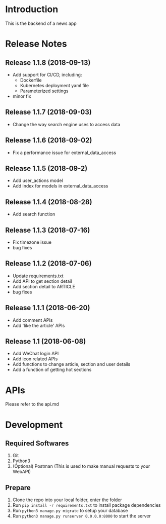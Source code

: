 # Introduction

This is the backend of a news app

# Release Notes

## Release 1.1.8 (2018-09-13)

* Add support for CI/CD, including:
  * Dockerfile
  * Kubernetes deployment yaml file
  * Parameterized settings
* minor fix

## Release 1.1.7 (2018-09-03)

* Change the way search engine uses to access data

## Release 1.1.6 (2018-09-02)

* Fix a performance issue for external_data_access

## Release 1.1.5 (2018-09-2)

* Add user_actions model
* Add index for models in external_data_access

## Release 1.1.4 (2018-08-28)

* Add search function

## Release 1.1.3 (2018-07-16)

* Fix timezone issue
* bug fixes

## Release 1.1.2 (2018-07-06)

* Update requirements.txt
* Add API to get section detail
* Add section detail to ARTICLE
* bug fixes

## Release 1.1.1 (2018-06-20)

* Add comment APIs
* Add 'like the article' APIs

## Release 1.1 (2018-06-08)

* Add WeChat login API
* Add icon related APIs
* Add functions to change article, section and user details
* Add a function of getting hot sections

# APIs

Please refer to the api.md

# Development

## Required Softwares

1. Git
2. Python3
3. (Optional) Postman (This is used to make manual requests to your WebAPI)

## Prepare

1. Clone the repo into your local folder, enter the folder
2. Run `pip install -r requirements.txt` to install package dependencies
3. Run `python3 manage.py migrate` to setup your database
4. Run `python3 manage.py runserver 0.0.0.0:8000` to start the server